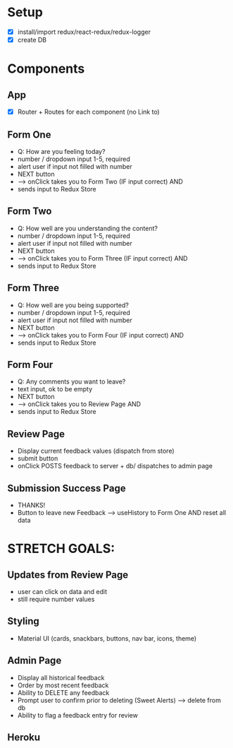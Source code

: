 # Setup
-[x] install/import redux/react-redux/redux-logger
-[x] create DB

# Components

## App
-[x] Router + Routes for each component (no Link to)

## Form One
- Q: How are you feeling today?
- number / dropdown input 1-5, required
- alert user if input not filled with number
- NEXT button
- --> onClick takes you to Form Two (IF input correct) AND
- sends input to Redux Store

## Form Two
- Q: How well are you understanding the content?
- number / dropdown input 1-5, required
- alert user if input not filled with number
- NEXT button
- --> onClick takes you to Form Three (IF input correct) AND
- sends input to Redux Store

## Form Three
- Q: How well are you being supported?
- number / dropdown input 1-5, required
- alert user if input not filled with number
- NEXT button
- --> onClick takes you to Form Four (IF input correct) AND
- sends input to Redux Store

## Form Four
- Q: Any comments you want to leave?
- text input, ok to be empty
- NEXT button
- --> onClick takes you to Review Page AND
- sends input to Redux Store

## Review Page
- Display current feedback values (dispatch from store)
- submit button
- onClick POSTS feedback to server + db/ dispatches to admin page

## Submission Success Page
- THANKS!
- Button to leave new Feedback --> useHistory to Form One AND reset all data


# STRETCH GOALS:

## Updates from Review Page
- user can click on data and edit
- still require number values

## Styling
- Material UI (cards, snackbars, buttons, nav bar, icons, theme)

## Admin Page
- Display all historical feedback
- Order by most recent feedback
- Ability to DELETE any feedback
- Prompt user to confirm prior to deleting (Sweet Alerts) --> delete from db
- Ability to flag a feedback entry for review

## Heroku